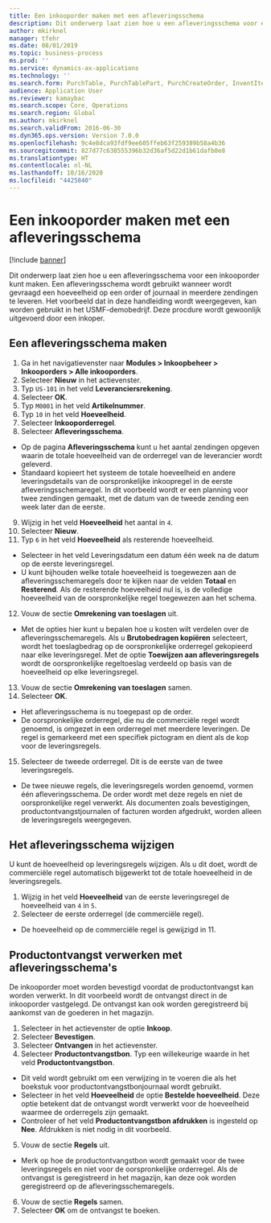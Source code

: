 ```yaml
---
title: Een inkooporder maken met een afleveringsschema
description: Dit onderwerp laat zien hoe u een afleveringsschema voor een inkooporder kunt maken.
author: mkirknel
manager: tfehr
ms.date: 08/01/2019
ms.topic: business-process
ms.prod: ''
ms.service: dynamics-ax-applications
ms.technology: ''
ms.search.form: PurchTable, PurchTablePart, PurchCreateOrder, InventItemIdLookupPurchase, PurchDeliverySchedule, PurchEditLines
audience: Application User
ms.reviewer: kamaybac
ms.search.scope: Core, Operations
ms.search.region: Global
ms.author: mkirknel
ms.search.validFrom: 2016-06-30
ms.dyn365.ops.version: Version 7.0.0
ms.openlocfilehash: 9c4e8dca93fdf9ee605ffeb63f259389b58a4b36
ms.sourcegitcommit: 827d77c638555396b32d36af5d22d1b61dafb0e8
ms.translationtype: HT
ms.contentlocale: nl-NL
ms.lasthandoff: 10/16/2020
ms.locfileid: "4425840"
---
```

# <a name="create-a-purchase-order-with-a-delivery-schedule"></a>Een inkooporder maken met een afleveringsschema

[!include [banner](../../includes/banner.md)]

Dit onderwerp laat zien hoe u een afleveringsschema voor een inkooporder kunt maken. Een afleveringsschema wordt gebruikt wanneer wordt gevraagd een hoeveelheid op een order of journaal in meerdere zendingen te leveren. Het voorbeeld dat in deze handleiding wordt weergegeven, kan worden gebruikt in het USMF-demobedrijf. Deze procdure wordt gewoonlijk uitgevoerd door een inkoper.

## <a name="create-a-delivery-schedule"></a>Een afleveringsschema maken
1. Ga in het navigatievenster naar **Modules > Inkoopbeheer > Inkooporders > Alle inkooporders**.
2. Selecteer **Nieuw** in het actievenster.
3. Typ `US-101` in het veld **Leveranciersrekening**.
4. Selecteer **OK**.
5. Typ `M0001` in het veld **Artikelnummer**.
6. Typ `10` in het veld **Hoeveelheid**.
7. Selecteer **Inkooporderregel**.
8. Selecteer **Afleveringsschema**.
- Op de pagina **Afleveringsschema** kunt u het aantal zendingen opgeven waarin de totale hoeveelheid van de orderregel van de leverancier wordt geleverd.  
- Standaard kopieert het systeem de totale hoeveelheid en andere leveringsdetails van de oorspronkelijke inkoopregel in de eerste afleveringsschemaregel. In dit voorbeeld wordt er een planning voor twee zendingen gemaakt, met de datum van de tweede zending een week later dan de eerste.  
9. Wijzig in het veld **Hoeveelheid** het aantal in `4`.
10. Selecteer **Nieuw**.
11. Typ `6` in het veld **Hoeveelheid** als resterende hoeveelheid.
- Selecteer in het veld Leveringsdatum een datum één week na de datum op de eerste leveringsregel.  
- U kunt bijhouden welke totale hoeveelheid is toegewezen aan de afleveringsschemaregels door te kijken naar de velden **Totaal** en **Resterend**. Als de resterende hoeveelheid nul is, is de volledige hoeveelheid van de oorspronkelijke regel toegewezen aan het schema.  
12. Vouw de sectie **Omrekening van toeslagen** uit.
- Met de opties hier kunt u bepalen hoe u kosten wilt verdelen over de afleveringsschemaregels. Als u **Brutobedragen kopiëren** selecteert, wordt het toeslagbedrag op de oorspronkelijke orderregel gekopieerd naar elke leveringsregel. Met de optie **Toewijzen aan afleveringsregels** wordt de oorspronkelijke regeltoeslag verdeeld op basis van de hoeveelheid op elke leveringsregel.  
13. Vouw de sectie **Omrekening van toeslagen** samen.
14. Selecteer **OK**.
- Het afleveringsschema is nu toegepast op de order.  
- De oorspronkelijke orderregel, die nu de commerciële regel wordt genoemd, is omgezet in een orderregel met meerdere leveringen. De regel is gemarkeerd met een specifiek pictogram en dient als de kop voor de leveringsregels.  
15. Selecteer de tweede orderregel. Dit is de eerste van de twee leveringsregels.
- De twee nieuwe regels, die leveringsregels worden genoemd, vormen één afleveringsschema. De order wordt met deze regels en niet de oorspronkelijke regel verwerkt. Als documenten zoals bevestigingen, productontvangstjournalen of facturen worden afgedrukt, worden alleen de leveringsregels weergegeven.  

## <a name="change-the-delivery-schedule"></a>Het afleveringsschema wijzigen
U kunt de hoeveelheid op leveringsregels wijzigen. Als u dit doet, wordt de commerciële regel automatisch bijgewerkt tot de totale hoeveelheid in de leveringsregels.  
1. Wijzig in het veld **Hoeveelheid** van de eerste leveringsregel de hoeveelheid van `4` in `5`.
2. Selecteer de eerste orderregel (de commerciële regel).  
- De hoeveelheid op de commerciële regel is gewijzigd in 11.  

## <a name="process-product-receipt-using-delivery-schedules"></a>Productontvangst verwerken met afleveringsschema's
De inkooporder moet worden bevestigd voordat de productontvangst kan worden verwerkt. In dit voorbeeld wordt de ontvangst direct in de inkooporder vastgelegd. De ontvangst kan ook worden geregistreerd bij aankomst van de goederen in het magazijn.  
1. Selecteer in het actievenster de optie **Inkoop**.
2. Selecteer **Bevestigen**.
3. Selecteer **Ontvangen** in het actievenster.
4. Selecteer **Productontvangstbon**. Typ een willekeurige waarde in het veld **Productontvangstbon**.
- Dit veld wordt gebruikt om een verwijzing in te voeren die als het boekstuk voor productontvangstbonjournaal wordt gebruikt.  
- Selecteer in het veld **Hoeveelheid** de optie **Bestelde hoeveelheid**. Deze optie betekent dat de ontvangst wordt verwerkt voor de hoeveelheid waarmee de orderregels zijn gemaakt.  
- Controleer of het veld **Productontvangstbon afdrukken** is ingesteld op **Nee**. Afdrukken is niet nodig in dit voorbeeld.  
5. Vouw de sectie **Regels** uit.
- Merk op hoe de productontvangstbon wordt gemaakt voor de twee leveringsregels en niet voor de oorspronkelijke orderregel. Als de ontvangst is geregistreerd in het magazijn, kan deze ook worden geregistreerd op de afleveringsschemaregels.  
6. Vouw de sectie **Regels** samen.
7. Selecteer **OK** om de ontvangst te boeken.

